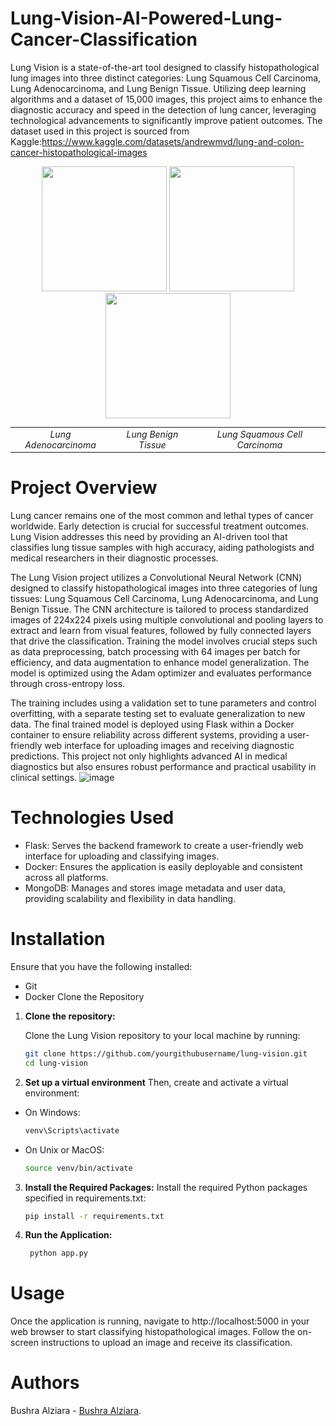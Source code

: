 # Lung-Vision-AI-Powered-Lung-Cancer-Classification

Lung Vision is a state-of-the-art tool designed to classify histopathological lung images into three distinct categories: Lung Squamous Cell Carcinoma, Lung Adenocarcinoma, and Lung Benign Tissue. Utilizing deep learning algorithms and a dataset of 15,000 images, this project aims to enhance the diagnostic accuracy and speed in the detection of lung cancer, leveraging technological advancements to significantly improve patient outcomes. The dataset used in this project is sourced from Kaggle:https://www.kaggle.com/datasets/andrewmvd/lung-and-colon-cancer-histopathological-images

<p align="center">
  <img src="https://github.com/0bushra/Lung-Vision-AI-Powered-Lung-Cancer-Classification/assets/103776716/73cc31cf-eefb-43b6-8b37-1d0002e429fc" width="200">
  <img src="https://github.com/0bushra/Lung-Vision-AI-Powered-Lung-Cancer-Classification/assets/103776716/76139a15-c27c-4b72-b877-88f922827c59" width="200">
  <img src="https://github.com/0bushra/Lung-Vision-AI-Powered-Lung-Cancer-Classification/assets/103776716/1c3a0221-7bf2-4622-98bd-66ff3011fe9d" width="200">
</p>
<table align="center" style="font-size: 14px; text-align: center; width: 100%;">
  <tr>
    <td><em>Lung Adenocarcinoma</em></td>
    <td><em>Lung Benign Tissue</em></td>
    <td><em>Lung Squamous Cell Carcinoma</em></td>
  </tr>
</table>






# Project Overview
Lung cancer remains one of the most common and lethal types of cancer worldwide. Early detection is crucial for successful treatment outcomes. Lung Vision addresses this need by providing an AI-driven tool that classifies lung tissue samples with high accuracy, aiding pathologists and medical researchers in their diagnostic processes.


The Lung Vision project utilizes a Convolutional Neural Network (CNN) designed to classify histopathological images into three categories of lung tissues: Lung Squamous Cell Carcinoma, Lung Adenocarcinoma, and Lung Benign Tissue. The CNN architecture is tailored to process standardized images of 224x224 pixels using multiple convolutional and pooling layers to extract and learn from visual features, followed by fully connected layers that drive the classification. Training the model involves crucial steps such as data preprocessing, batch processing with 64 images per batch for efficiency, and data augmentation to enhance model generalization. The model is optimized using the Adam optimizer and evaluates performance through cross-entropy loss.

The training includes using a validation set to tune parameters and control overfitting, with a separate testing set to evaluate generalization to new data. The final trained model is deployed using Flask within a Docker container to ensure reliability across different systems, providing a user-friendly web interface for uploading images and receiving diagnostic predictions. This project not only highlights advanced AI in medical diagnostics but also ensures robust performance and practical usability in clinical settings.
![image](https://github.com/0bushra/Lung-Vision-AI-Powered-Lung-Cancer-Classification/assets/103776716/c10f614d-5f7c-4941-9c13-348c5bd8a75a)


# Technologies Used
- Flask: Serves the backend framework to create a user-friendly web interface for uploading and classifying images.
- Docker: Ensures the application is easily deployable and consistent across all platforms.
- MongoDB: Manages and stores image metadata and user data, providing scalability and flexibility in data handling.

# Installation
Ensure that you have the following installed:

- Git
- Docker
Clone the Repository
1. **Clone the repository:**

   Clone the Lung Vision repository to your local machine by running:

   ```bash
   git clone https://github.com/yourgithubusername/lung-vision.git
   cd lung-vision
2. **Set up a virtual environment**
Then, create and activate a virtual environment:

 - On Windows:
   ```bash
   venv\Scripts\activate
- On Unix or MacOS:
   ```bash
   source venv/bin/activate

3. **Install the Required Packages:**
Install the required Python packages specified in requirements.txt:
   ```bash
   pip install -r requirements.txt

4. **Run the Application:**
   ```bash
    python app.py

# Usage
Once the application is running, navigate to http://localhost:5000 in your web browser to start classifying histopathological images. Follow the on-screen instructions to upload an image and receive its classification.

# Authors
Bushra Alziara - [Bushra Alziara](https://www.linkedin.com/in/bushra-alziara-031651233/).





